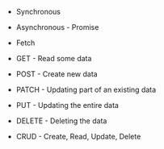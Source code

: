 -   Synchronous
-   Asynchronous - Promise
-   Fetch

-   GET - Read some data
-   POST - Create new data
-   PATCH - Updating part of an existing data
-   PUT - Updating the entire data
-   DELETE - Deleting the data

-   CRUD - Create, Read, Update, Delete
